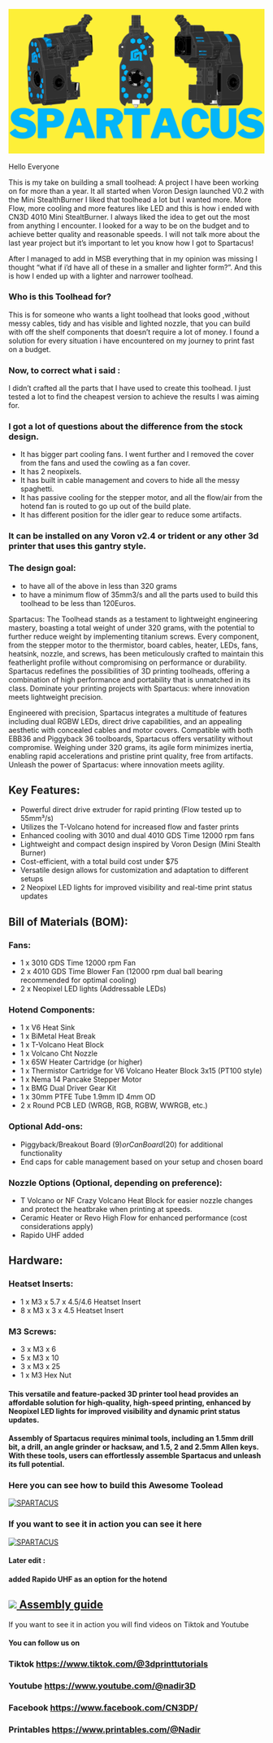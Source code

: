 

![photo](./IMAGES/SPARTACUS_cover.png)
 

Hello Everyone 

This is my take on building a small toolhead:
A project I have been working on for more than a year. It all  started when Voron Design launched V0.2 with the Mini StealthBurner
I liked that toolhead a lot but I wanted more. 
More Flow, more cooling and more features like LED and this is how i ended with CN3D 4010 Mini StealtBurner.
I always liked the idea to get out the most from anything I encounter.  I looked for a way to be on the budget and to achieve better quality and reasonable speeds. 
I will not talk more about the last year project but it’s important to let you know how I got to Spartacus!

After I managed to add in MSB everything that in my opinion was missing I thought “what if i’d have all of these in a smaller and lighter form?”. And this is how I ended up with a lighter  and narrower toolhead.

### Who is this Toolhead for? 

This is for someone who wants a light toolhead that looks good ,without messy cables,  tidy and has visible and lighted nozzle, that you can build with off the shelf components that doesn’t require a lot of money. 
I found a solution for every situation i have encountered on my journey to print fast on a budget. 

### Now, to correct what i said :
I didn’t crafted all the parts that I have used to create this toolhead. I just tested a lot to find the cheapest version to achieve  the results I was aiming for. 


### I got a lot of questions about the difference from the stock design. 

- It has bigger part cooling fans. I went further and I removed the cover from the fans and used the cowling as a fan cover.
- It has 2 neopixels.
- It has built in cable management and covers to hide all the messy spaghetti.
- It has passive cooling for the stepper motor, and all the flow/air from the hotend fan is routed to go up out of the build plate.
- It has different position for the idler gear to reduce some artifacts.


### It can be installed on any Voron v2.4 or trident or any other 3d printer that uses this gantry style. 


### The design goal:
- to have all of the above in less than 320 grams 
- to have a minimum flow of 35mm3/s and all the parts used to build this toolhead to be less than 120Euros.



 Spartacus: The Toolhead stands as a testament to lightweight engineering mastery, boasting a total weight of under 320 grams, with the potential to further reduce weight by implementing titanium screws. Every component, from the stepper motor to the thermistor, board cables, heater, LEDs, fans, heatsink, nozzle, and screws, has been meticulously crafted to maintain this featherlight profile without compromising on performance or durability. Spartacus redefines the possibilities of 3D printing toolheads, offering a combination of high performance and portability that is unmatched in its class. Dominate your printing projects with Spartacus: where innovation meets lightweight precision.

 Engineered with precision, Spartacus integrates a multitude of features including dual RGBW LEDs, direct drive capabilities, and an appealing aesthetic with concealed cables and motor covers. Compatible with both EBB36 and Piggyback 36 toolboards, Spartacus offers versatility without compromise. Weighing under 320 grams, its agile form minimizes inertia, enabling rapid accelerations and pristine print quality, free from artifacts. Unleash the power of Spartacus: where innovation meets agility.


## Key Features:

- Powerful direct drive extruder for rapid printing (Flow tested up to 55mm³/s)
- Utilizes the T-Volcano hotend for increased flow and faster prints
- Enhanced cooling with 3010 and dual 4010 GDS Time 12000 rpm fans
- Lightweight and compact design inspired by Voron Design (Mini Stealth Burner)
- Cost-efficient, with a total build cost under $75
- Versatile design allows for customization and adaptation to different setups
- 2 Neopixel LED lights for improved visibility and real-time print status updates

## Bill of Materials (BOM):

### Fans:

- 1 x 3010 GDS Time 12000 rpm Fan
- 2 x 4010 GDS Time Blower Fan (12000 rpm dual ball bearing recommended for optimal cooling)
- 2 x Neopixel LED lights (Addressable LEDs)

### Hotend Components:

- 1 x V6 Heat Sink
- 1 x BiMetal Heat Break
- 1 x T-Volcano Heat Block 
- 1 x Volcano Cht Nozzle
- 1 x 65W Heater Cartridge (or higher)
- 1 x Thermistor Cartridge for V6 Volcano Heater Block 3x15 (PT100 style)
- 1 x Nema 14 Pancake Stepper Motor
- 1 x BMG Dual Driver Gear Kit
- 1 x 30mm PTFE Tube 1.9mm ID 4mm OD
- 2 x Round PCB LED (WRGB, RGB, RGBW, WWRGB, etc.)

### Optional Add-ons:

- Piggyback/Breakout Board ($9) or Can Board ($20) for additional functionality
- End caps for cable management based on your setup and chosen board

### Nozzle Options (Optional, depending on preference):

- T Volcano or NF Crazy Volcano Heat Block for easier nozzle changes and protect the heatbrake when printing at speeds.
- Ceramic Heater or Revo High Flow for enhanced performance (cost considerations apply)
- Rapido UHF added 
## Hardware:

### Heatset Inserts:

- 1 x M3 x 5.7 x 4.5/4.6 Heatset Insert
- 8 x M3 x 3 x 4.5 Heatset Insert

### M3 Screws:

- 3 x M3 x 6
- 5 x M3 x 10
- 3 x M3 x 25
- 1 x M3 Hex Nut


#### This versatile and feature-packed 3D printer tool head provides an affordable solution for high-quality, high-speed printing, enhanced by Neopixel LED lights for improved visibility and dynamic print status updates.

#### Assembly of Spartacus requires minimal tools, including an 1.5mm drill bit, a drill, an angle grinder or hacksaw, and 1.5, 2 and 2.5mm Allen keys. With these tools, users can effortlessly assemble Spartacus and unleash its full potential.

### Here you can see how to build this Awesome Toolead

[![SPARTACUS](https://img.youtube.com/vi/S5xbkWCNOBw/0.jpg)](https://www.youtube.com/watch?v=S5xbkWCNOBw)




### If you want to see it in action you can see it here



[![SPARTACUS](https://img.youtube.com/vi/Fdcm6XfQ08U/0.jpg)](https://www.youtube.com/shorts/Fdcm6XfQ08U)



#### Later edit : 
#### added Rapido UHF as an option for the hotend

##  <a href="assembly.md"  > <img style="max-width: 70%;" src="https://github.com/dury10/VoronUsers/blob/Spartacus/printer_mods/dury10/Spartacus/IMAGES/spartacus_assembley/1.jpeg"> Assembly guide</a>





If you want to see it in action you will find videos on Tiktok  and Youtube
#### You can follow us on

### Tiktok https://www.tiktok.com/@3dprinttutorials

### Youtube https://www.youtube.com/@nadir3D 

### Facebook https://www.facebook.com/CN3DP/

### Printables https://www.printables.com/@Nadir
